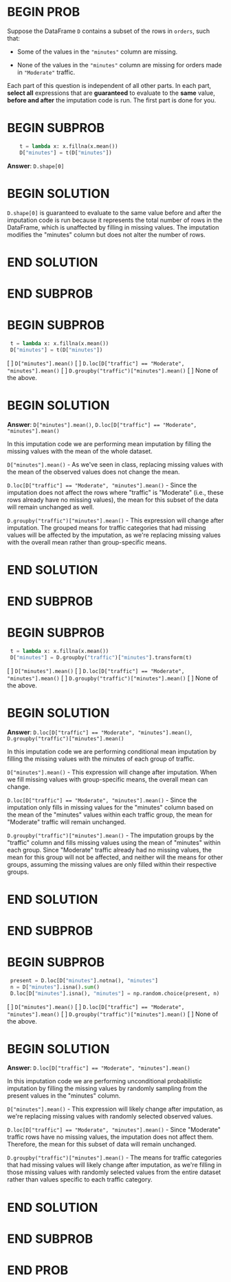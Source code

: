 # BEGIN PROB

Suppose the DataFrame `D` contains a subset of the rows in `orders`,
such that:

-   Some of the values in the `"minutes"` column are missing.

-   None of the values in the `"minutes"` column are missing for orders
    made in `"Moderate"` traffic.

Each part of this question is independent of all other parts. In each
part, **select all** expressions that are **guaranteed** to evaluate to
the **same** value, **before and after** the imputation code is run. The
first part is done for you.

# BEGIN SUBPROB

```python
    t = lambda x: x.fillna(x.mean())
    D["minutes"] = t(D["minutes"])
```
**Answer**: `D.shape[0]`

# BEGIN SOLUTION

`D.shape[0]` is guaranteed to evaluate to the same value before and after the imputation code is run because it represents the total number of rows in the DataFrame, which is unaffected by filling in missing values. The imputation modifies the "minutes" column but does not alter the number of rows.

# END SOLUTION

# END SUBPROB

# BEGIN SUBPROB

```python
 t = lambda x: x.fillna(x.mean())
 D["minutes"] = t(D["minutes"])
```

[ ] `D["minutes"].mean()`
[ ] `D.loc[D["traffic"] == "Moderate", "minutes"].mean()`
[ ] `D.groupby("traffic")["minutes"].mean()`
[ ] None of the above.

# BEGIN SOLUTION

**Answer**: `D["minutes"].mean()`, `D.loc[D["traffic"] == "Moderate", "minutes"].mean()`

In this imputation code we are performing mean imputation by filling the missing values with the mean of the whole dataset.

`D["minutes"].mean()` - As we've seen in class, replacing missing values with the mean of the observed values does not change the mean.

`D.loc[D["traffic"] == "Moderate", "minutes"].mean()` - Since the imputation does not affect the rows where "traffic" is "Moderate" (i.e., these rows already have no missing values), the mean for this subset of the data will remain unchanged as well.

`D.groupby("traffic")["minutes"].mean()` - This expression will change after imputation. The grouped means for traffic categories that had missing values will be affected by the imputation, as we're replacing missing values with the overall mean rather than group-specific means.

# END SOLUTION

# END SUBPROB

# BEGIN SUBPROB

```python
 t = lambda x: x.fillna(x.mean())
 D["minutes"] = D.groupby("traffic")["minutes"].transform(t)
```

[ ] `D["minutes"].mean()`
[ ] `D.loc[D["traffic"] == "Moderate", "minutes"].mean()`
[ ] `D.groupby("traffic")["minutes"].mean()`
[ ] None of the above.

# BEGIN SOLUTION

**Answer**: `D.loc[D["traffic"] == "Moderate", "minutes"].mean()`, `D.groupby("traffic")["minutes"].mean()`

In this imputation code we are performing conditional mean imputation by filling the missing values with the minutes of each group of traffic.

`D["minutes"].mean()` - This expression will change after imputation. When we fill missing values with group-specific means, the overall mean can change.

`D.loc[D["traffic"] == "Moderate", "minutes"].mean()` - Since the imputation only fills in missing values for the "minutes" column based on the mean of the "minutes" values within each traffic group, the mean for "Moderate" traffic will remain unchanged.

`D.groupby("traffic")["minutes"].mean()` - The imputation groups by the "traffic" column and fills missing values using the mean of "minutes" within each group. Since "Moderate" traffic already had no missing values, the mean for this group will not be affected, and neither will the means for other groups, assuming the missing values are only filled within their respective groups.

# END SOLUTION

# END SUBPROB

# BEGIN SUBPROB

```python
 present = D.loc[D["minutes"].notna(), "minutes"]
 n = D["minutes"].isna().sum()
 D.loc[D["minutes"].isna(), "minutes"] = np.random.choice(present, n)
```

[ ] `D["minutes"].mean()`
[ ] `D.loc[D["traffic"] == "Moderate", "minutes"].mean()`
[ ] `D.groupby("traffic")["minutes"].mean()`
[ ] None of the above.

# BEGIN SOLUTION

**Answer**: `D.loc[D["traffic"] == "Moderate", "minutes"].mean()`

In this imputation code we are performing unconditional probabilistic imputation by filling the missing values by randomly sampling from the present values in the "minutes" column.

`D["minutes"].mean()` - This expression will likely change after imputation, as we're replacing missing values with randomly selected observed values.

`D.loc[D["traffic"] == "Moderate", "minutes"].mean()` - Since "Moderate" traffic rows have no missing values, the imputation does not affect them. Therefore, the mean for this subset of data will remain unchanged.

`D.groupby("traffic")["minutes"].mean()` - The means for traffic categories that had missing values will likely change after imputation, as we're filling in those missing values with randomly selected values from the entire dataset rather than values specific to each traffic category.

# END SOLUTION

# END SUBPROB

# END PROB